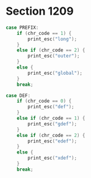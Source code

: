 # Section 1209

```c << Cases of |print_cmd_chr| for symbolic printing of primitives >>+=
case PREFIX:
    if (chr_code == 1) {
        print_esc("long");
    }
    else if (chr_code == 2) {
        print_esc("outer");
    }
    else {
        print_esc("global");
    }
    break;

case DEF:
    if (chr_code == 0) {
        print_esc("def");
    }
    else if (chr_code == 1) {
        print_esc("gdef");
    }
    else if (chr_code == 2) {
        print_esc("edef");
    }
    else {
        print_esc("xdef");
    }
    break;
```
